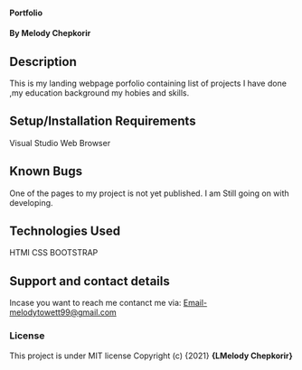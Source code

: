 
#### Portfolio
#### By Melody Chepkorir
## Description
This is my landing webpage porfolio containing list of projects I have done ,my education background my hobies and skills.
## Setup/Installation Requirements
Visual Studio
Web Browser

## Known Bugs
One of the pages to my project is not yet published. I am Still going on with developing.
## Technologies Used
HTMl
CSS
BOOTSTRAP
## Support and contact details
Incase you want to reach me contanct me via: Email-melodytowett99@gmail.com
### License
This project is under MIT license
Copyright (c) {2021} **{LMelody Chepkorir}**